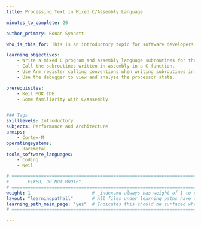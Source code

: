 ```yaml
---
title: Processing Text in Mixed C/Assembly Language

minutes_to_complete: 20

author_primary: Ronan Synnott

who_is_this_for: This is an introductory topic for software developers interested in efficiently programming microcontrollers with C/Assembly.

learning_objectives: 
    - Write a mixed C program and assembly language subroutines for the microcontroller. 
    - Call the subroutines written in assembly in a C function.  
    - Use Arm register calling conventions when writing subroutines in assembly language.  
    - Use the debugger to view and analyse the processor state.  

prerequisites:
    - Keil MDK IDE
    - Some familiarity with C/Assembly


### Tags
skilllevels: Introductory
subjects: Performance and Architecture 
armips:
    - Cortex-M
operatingsystems:
    - Baremetal
tools_software_languages:
    - Coding
    - Keil

# ================================================================================
#       FIXED, DO NOT MODIFY
# ================================================================================
weight: 1                       # _index.md always has weight of 1 to order correctly
layout: "learningpathall"       # All files under learning paths have this same wrapper
learning_path_main_page: "yes"  # Indicates this should be surfaced when looking for related content. Only set for _index.md of learning path content.
# ================================================================================

---
```

